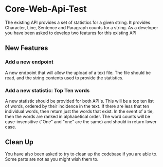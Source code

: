 # Core-Web-Api-Test

The existing API provides a set of statistics for a given string. It provides Character, Line, Sentence and Paragraph counts for a string.
As a developer you have been asked to develop two features for this existing API

## New Features

### Add a new endpoint

A new endpoint that will allow the upload of a text file. The file should be read, and the string contents used to provide the statistics.

### Add a new statistic: Top Ten words

A new statistic should be provided for both API's. This will be a top ten list of words, ordered by their incidence in the text. If there are less that ten individual words, then return just the words that exist. In the event of a tie, then the words are ranked in alphabetical order. The word counts will be case-insensitive ("One" and "one" are the same) and should in return lower case.

## Clean Up

You have also been asked to try to clean up the codebase if you are able to. Some parts are not as you might wish them to.